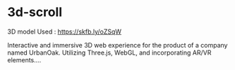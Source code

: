 # 3d-scroll


3D model Used : https://skfb.ly/oZSqW

 
Interactive and immersive 3D web experience for the product of a company named UrbanOak. Utilizing Three.js, WebGL, and incorporating AR/VR elements....
